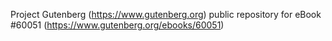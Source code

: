 Project Gutenberg (https://www.gutenberg.org) public repository for eBook #60051 (https://www.gutenberg.org/ebooks/60051)
